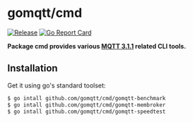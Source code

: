 # gomqtt/cmd

[![Release](https://img.shields.io/github/release/gomqtt/cmd.svg)](https://github.com/gomqtt/cmd/releases)
[![Go Report Card](https://goreportcard.com/badge/github.com/gomqtt/cmd)](https://goreportcard.com/report/github.com/gomqtt/cmd)

**Package cmd provides various [MQTT 3.1.1](http://docs.oasis-open.org/mqtt/mqtt/v3.1.1/) related CLI tools.**

## Installation

Get it using go's standard toolset:

```bash
$ go intall github.com/gomqtt/cmd/gomqtt-benchmark
$ go intall github.com/gomqtt/cmd/gomqtt-membroker
$ go intall github.com/gomqtt/cmd/gomqtt-speedtest
```
